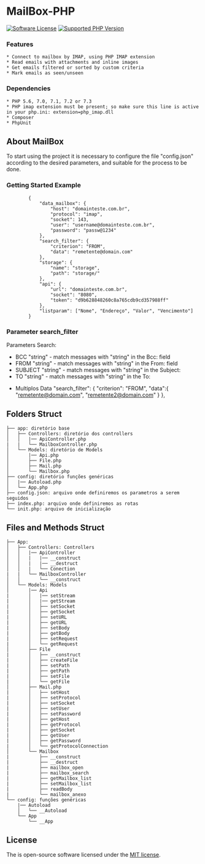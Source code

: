 
# MailBox-PHP

[![Software License](https://img.shields.io/badge/license-MIT-brightgreen.svg?style=flat-square)](LICENSE)
[![Supported PHP Version](https://img.shields.io/packagist/php-v/php-imap/php-imap/3.0.8.svg)](README.md)

### Features
    
    * Connect to mailbox by IMAP, using PHP IMAP extension
    * Read emails with attachments and inline images
    * Get emails filtered or sorted by custom criteria
    * Mark emails as seen/unseen

### Dependencies
    
    * PHP 5.6, 7.0, 7.1, 7.2 or 7.3
    * PHP imap extension must be present; so make sure this line is active in your php.ini: extension=php_imap.dll
    * Composer
    * PhpUnit

## About MailBox

To start using the project it is necessary to configure the file "config.json" according to the desired parameters, and suitable for the process to be done.

### Getting Started Example
            {
                "data_mailbox": {
                    "host": "domainteste.com.br",
                    "protocol": "imap",
                    "socket": 143,
                    "user": "username@domainteste.com.br",
                    "password": "passw@1234"
                },
                "search_filter": {
                    "criterion": "FROM",
                    "data": "remetente@domain.com"
                },
                "storage": {
                    "name": "storage",
                    "path": "storage/"
                },
                "api": {
                    "url": "domainteste.com.br",
                    "socket": "8080",
                    "token": "d9b628848260c8a765cdb9cd357988ff"
                },
                "listparam": ["Nome", "Endereço", "Valor", "Vencimento"]
            }

### Parameter search_filter

Parameters Search:
   * BCC "string" - match messages with "string" in the Bcc: field
   * FROM "string" - match messages with "string" in the From: field
   * SUBJECT "string" - match messages with "string" in the Subject:
   * TO "string" - match messages with "string" in the To:

 + Multiplos Data
        "search_filter": {
            "criterion": "FROM",
            "data":{ 
                       "remetente@domain.com",
                       "remetente2@domain.com"
                    }
        },

## Folders Struct

    ├── app: diretório base
    │   ├── Controllers: diretório dos controllers
    │   │   |── ApiController.php
    |   |   └── MailboxController.php 
    │   └── Models: diretório de Models
    │       |── Api.php
    │       ├── File.php
    │       ├── Mail.php
    │       └── Mailbox.php
    ├── config: diretório funções genéricas
    │   |── Autoload.php
    │   └── App.php
    ├── config.json: arquivo onde definiremos os parametros a serem seguidos
    ├── index.php: arquivo onde definiremos as rotas
    └── init.php: arquivo de inicialização

## Files and Methods Struct

    ├── App: 
    │   ├── Controllers: Controllers
    │   │   |── ApiController
    │   │   |   |── __construct
    │   │   |   |── __destruct
    │   │   |   └── Conection
    |   |   └── MailboxController
    │   │       └── __construct
    │   └── Models: Models
    │       |── Api
    |       │   |── setStream
    |       │   |── getStream
    |       │   ├── setSocket
    |       │   ├── getSocket
    |       │   ├── setURL
    |       │   ├── getURL
    |       │   ├── setBody
    |       │   ├── getBody
    |       │   ├── setRequest
    |       │   └── getRequest
    │       ├── File
    |       │   ├── __construct
    |       │   ├── createFile
    |       │   ├── setPath
    |       │   ├── getPath
    |       │   ├── setFile
    |       │   └── getFile
    │       ├── Mail.php
    |       │   ├── setHost
    |       │   ├── setProtocol
    |       │   ├── setSocket
    |       │   ├── setUser
    |       │   ├── setPassword
    |       │   ├── getHost
    |       │   ├── getProtocol
    |       │   ├── getSocket
    |       │   ├── getUser
    |       │   ├── getPassword
    |       │   └── getProtocolConnection
    │       └── Mailbox
    |           ├── __construct
    |           ├── __destruct
    |           ├── mailbox_open
    |           ├── mailbox_search
    |           ├── getMailbox_list
    |           ├── setMailbox_list
    |           ├── readBody
    |           └── mailbox_anexo
    └── config: funções genéricas
        |── Autoload
        │   └── __Autoload
        └── App
            └── __App

## License

The is open-source software licensed under the [MIT license](https://opensource.org/licenses/MIT).
